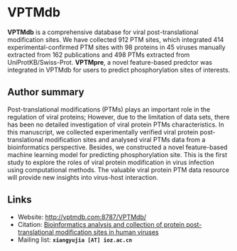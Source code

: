 # VPTMdb


**VPTMdb** is a comprehensive database for viral post-translational modification sites. We have collected 912 PTM sites, which integrated 414 experimental-confirmed PTM sites with 98 proteins in 45 viruses manually extracted from 162 publications and 498 PTMs extracted from UniProtKB/Swiss-Prot. **VPTMpre**, a novel feature-based predctor was integrated in VPTMdb for users to predict phosphorylation sites of interests.


## Author summary
Post-translational modifications (PTMs) plays an important role in the regulation of viral proteins; However, due to the limitation of data sets, there has been no detailed investigation of viral protein PTMs characteristics. In this manuscript, we collected experimentally verified viral protein post-translational modification sites and analysed viral PTMs data from a bioinformatics perspective. Besides, we constructed a novel feature-based machine learning model for predicting phosphorylation site. This is the first study to explore the roles of viral protein modification in virus infection using computational methods. The valuable viral protein PTM data resource will provide new insights into virus-host interaction.


## Links

+ Website: http://vptmdb.com:8787/VPTMdb/
+ Citation:  [Bioinformatics analysis and collection of protein post-translational modification sites in human viruses](https://www.biorxiv.org/content/10.1101/2020.04.01.019562v2)
+ Mailing list: **`xiangyujia [AT] ioz.ac.cn`**
